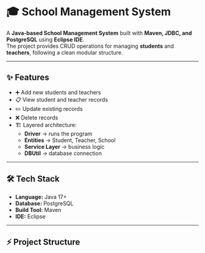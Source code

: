 # 🎓 School Management System  

A **Java-based School Management System** built with **Maven, JDBC, and PostgreSQL** using **Eclipse IDE**.  
The project provides CRUD operations for managing **students** and **teachers**, following a clean modular structure.

---

## ✨ Features
- ➕ Add new students and teachers  
- 📋 View student and teacher records  
- ✏️ Update existing records  
- ❌ Delete records  
- 🏗️ Layered architecture:
  - **Driver** → runs the program  
  - **Entities** → Student, Teacher, School  
  - **Service Layer** → business logic  
  - **DBUtil** → database connection  

---

## 🛠️ Tech Stack
- **Language:** Java 17+  
- **Database:** PostgreSQL  
- **Build Tool:** Maven  
- **IDE:** Eclipse  

---

## ⚡ Project Structure
